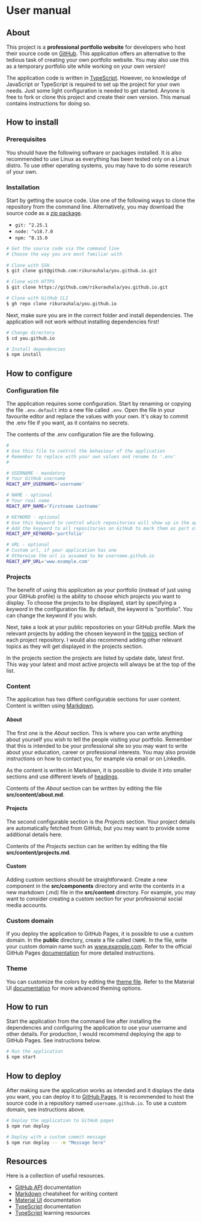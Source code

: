 # User manual

## About

This project is a **professional portfolio website** for developers who host their source code on [GitHub](https://github.com/). This application offers an alternative to the tedious task of creating your own portfolio website. You may also use this as a temporary portfolio site while working on your own version!

The application code is written in [TypeScript](https://www.typescriptlang.org/). However, no knowledge of JavaScript or TypeScript is required to set up the project for your own needs. Just some light configuration is needed to get started. Anyone is free to fork or clone this project and create their own version. This manual contains instructions for doing so.

## How to install

### Prerequisites

You should have the following software or packages installed. It is also recommended to use Linux as everything has been tested only on a Linux distro. To use other operating systems, you may have to do some research of your own.

### Installation

Start by getting the source code. Use one of the following ways to clone the repository from the command line. Alternatively, you may download the source code as a [zip package](https://github.com/rikurauhala/you.github.io/archive/refs/heads/main.zip).

- `git: ^2.25.1`
- `node: ^v18.7.0`
- `npm: ^8.15.0`

```bash
# Get the source code via the command line
# Choose the way you are most familiar with
 
# Clone with SSH
$ git clone git@github.com:rikurauhala/you.github.io.git

# Clone with HTTPS
$ git clone https://github.com/rikurauhala/you.github.io.git

# Clone with GitHub CLI
$ gh repo clone rikurauhala/you.github.io
```

Next, make sure you are in the correct folder and install dependencies. The application will not work without installing dependencies first!

```bash
# Change directory
$ cd you.github.io

# Install dependencies
$ npm install
```

## How to configure

### Configuration file

The application requires some configuration. Start by renaming or copying the file `.env.default` into a new file called `.env`. Open the file in your favourite editor and replace the values with your own. It's okay to commit the .env file if you want, as it contains no secrets.

The contents of the .env configuration file are the following.

```bash
#
# Use this file to control the behaviour of the application
# Remember to replace with your own values and rename to '.env'
#

# USERNAME - mandatory
# Your GitHub username
REACT_APP_USERNAME='username'

# NAME - optional
# Your real name
REACT_APP_NAME='Firstname Lastname'

# KEYWORD - optional
# Use this keyword to control which repositories will show up in the application
# Add the keyword to all repositories on GitHub to mark them as part of your portfolio
REACT_APP_KEYWORD='portfolio'

# URL - optional
# Custom url, if your application has one
# Otherwise the url is assumed to be username.github.io
REACT_APP_URL='www.example.com'
```

### Projects

The benefit of using this application as your portfolio (instead of just using your GitHub profile) is the ability to choose which projects you want to display. To choose the projects to be displayed, start by specifying a *keyword* in the configuration file. By default, the keyword is "portfolio". You can change the keyword if you wish.

Next, take a look at your public repositories on your GitHub profile. Mark the relevant projects by adding the chosen keyword in the [topics](https://docs.github.com/en/repositories/managing-your-repositorys-settings-and-features/customizing-your-repository/classifying-your-repository-with-topics) section of each project repository. I would also recommend adding other relevant topics as they will get displayed in the projects section.

In the projects section the projects are listed by update date, latest first. This way your latest and most active projects will always be at the top of the list.

### Content

The application has two diffent configurable sections for user content. Content is written using [Markdown](https://www.markdownguide.org/cheat-sheet/).

#### About

The first one is the *About* section. This is where you can write anything about yourself you wish to tell the people visiting your portfolio. Remember that this is intended to be your professional site so you may want to write about your education, career or professional interests. You may also provide instructions on how to contact you, for example via email or on LinkedIn.

As the content is written in Markdown, it is possible to divide it into smaller sections and use different levels of [headings](https://www.markdownguide.org/basic-syntax/#headings).

Contents of the *About* section can be written by editing the file **src/content/about.md**.

#### Projects

The second configurable section is the *Projects* section. Your project details are automatically fetched from GitHub, but you may want to provide some additional details here.

Contents of the *Projects* section can be written by editing the file **src/content/projects.md**.

#### Custom

Adding custom sections should be straightforward. Create a new component in the **src/components** directory and write the contents in a new markdown (.md) file in the **src/content** directory. For example, you may want to consider creating a custom section for your professional social media accounts.

### Custom domain

If you deploy the application to GitHub Pages, it is possible to use a custom domain. In the **public** directory, create a file called `CNAME`. In the file, write your custom domain name such as www.example.com. Refer to the official GitHub Pages [documentation](https://docs.github.com/en/pages/configuring-a-custom-domain-for-your-github-pages-site/about-custom-domains-and-github-pages) for more detailed instructions.

### Theme

You can customize the colors by editing the [theme file](../src/themes//index.ts). Refer to the Material UI [documentation](https://mui.com/material-ui/customization/theming) for more advanced theming options.

## How to run

Start the application from the command line after installing the dependencies and configuring the application to use your username and other details. For production, I would recommend deploying the app to GitHub Pages. See instructions below.

```bash
# Run the application
$ npm start
```

## How to deploy

After making sure the application works as intended and it displays the data you want, you can deploy it to [GitHub Pages](https://pages.github.com/). It is recommended to host the source code in a repository named `username.github.io`. To use a custom domain, see instructions above.

```bash
# Deploy the application to GitHub pages
$ npm run deploy

# Deploy with a custom commit message
$ npm run deploy -- -m "Message here"
```

## Resources

Here is a collection of useful resources.

- [GitHub API](https://docs.github.com/en/rest) documentation
- [Markdown](https://www.markdownguide.org/cheat-sheet/) cheatsheet for writing content
- [Material UI](https://mui.com/material-ui/getting-started/overview/) documentation
- [TypeScript](https://www.typescriptlang.org/docs/) documentation
- [TypeScript](https://fullstackopen.com/en/part9) learning resources

